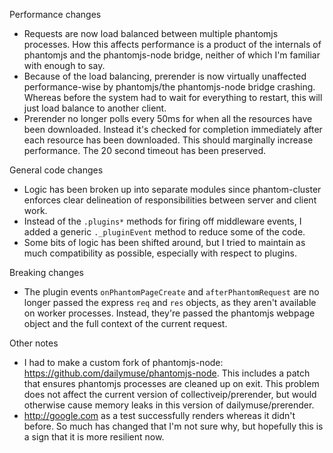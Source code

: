 Performance changes

* Requests are now load balanced between multiple phantomjs processes. How
  this affects performance is a product of the internals of phantomjs and
  the phantomjs-node bridge, neither of which I'm familiar with enough to
  say.
* Because of the load balancing, prerender is now virtually unaffected
  performance-wise by phantomjs/the phantomjs-node bridge crashing. Whereas
  before the system had to wait for everything to restart, this will just
  load balance to another client.
* Prerender no longer polls every 50ms for when all the resources have been
  downloaded. Instead it's checked for completion immediately after each
  resource has been downloaded. This should marginally increase performance.
  The 20 second timeout has been preserved.

General code changes

* Logic has been broken up into separate modules since phantom-cluster
  enforces clear delineation of responsibilities between server and client
  work.
* Instead of the `.plugins*` methods for firing off middleware events, I added
  a generic `._pluginEvent` method to reduce some of the code.
* Some bits of logic has been shifted around, but I tried to maintain as much
  compatibility as possible, especially with respect to plugins.

Breaking changes

* The plugin events `onPhantomPageCreate` and `afterPhantomRequest` are no
  longer passed the express `req` and `res` objects, as they aren't available
  on worker processes. Instead, they're passed the phantomjs webpage object
  and the full context of the current request.

Other notes

* I had to make a custom fork of phantomjs-node:
  https://github.com/dailymuse/phantomjs-node. This includes a patch that
  ensures phantomjs processes are cleaned up on exit. This problem does
  not affect the current version of collectiveip/prerender, but would
  otherwise cause memory leaks in this version of dailymuse/prerender.
* http://google.com as a test successfully renders whereas it didn't before.
  So much has changed that I'm not sure why, but hopefully this is a sign that
  it is more resilient now.
